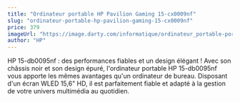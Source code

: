 ```yaml
---
title: "Ordinateur portable HP Pavilion Gaming 15-cx0009nf"
slug: "ordinateur-portable-hp-pavilion-gaming-15-cx0009nf"
price: 379
imageUrl: "https://image.darty.com/informatique/ordinateur_portable-portable/portable/hp_15db0095a9_4_56_r5_s1908274719468A_115411207.jpg"
author: "HP"
---
```


HP  15-db0095nf  : des performances fiables et un design élégant  !
Avec son châssis noir et son design épuré, l'ordinateur portable HP 15-db0095nf vous apporte les mêmes avantages qu'un ordinateur de bureau. Disposant d'un écran WLED 15,6" HD, il est parfaitement fiable et adapté à la gestion de votre univers multimédia au quotidien.
